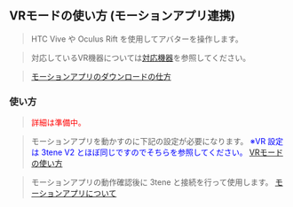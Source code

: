 ## VRモードの使い方 (モーションアプリ連携)

>HTC Vive や Oculus Rift を使用してアバターを操作します。

>対応しているVR機器については[対応機器](#equipment.md)を参照してください。

>[モーションアプリのダウンロードの仕方](#buy3tene.md)


### 使い方

><font color="red">詳細は準備中。</font>

>モーションアプリを動かすのに下記の設定が必要になります。
><font color="Blue">※VR 設定は 3tene V2 とほぼ同じですのでそちらを参照してください。</font>
>[VRモードの使い方](V2/index.html#UsingVR.md)

>モーションアプリの動作確認後に 3tene と接続を行って使用します。
>[モーションアプリについて](#MotionApp.md)

